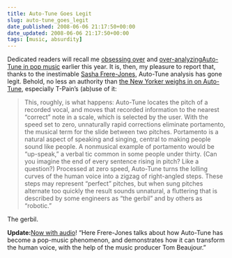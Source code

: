```yaml
---
title: Auto-Tune Goes Legit
slug: auto-tune_goes_legit
date_published: 2008-06-06 21:17:50+00:00
date_updated: 2008-06-06 21:17:50+00:00
tags: [music, absurdity]
---
```

Dedicated readers will recall me [obsessing over](/2008/02/when-autotune-strikes) and [over-analyzing](/2008/02/last-of-the-autotune)[Auto-Tune in pop music](/2008/02/the-death-of-analog-vocoder-edition) earlier this year. It is, then, my pleasure to report that, thanks to the inestimable [Sasha Frere-Jones](http://sashafrerejones.com/), Auto-Tune analysis has gone legit. Behold, no less an authority than [the New Yorker weighs in on Auto-Tune](http://www.newyorker.com/arts/critics/musical/2008/06/09/080609crmu_music_frerejones?currentPage=all), especially T-Pain’s (ab)use of it:

> This, roughly, is what happens: Auto-Tune locates the pitch of a recorded vocal, and moves that recorded information to the nearest “correct” note in a scale, which is selected by the user. With the speed set to zero, unnaturally rapid corrections eliminate portamento, the musical term for the slide between two pitches. Portamento is a natural aspect of speaking and singing, central to making people sound like people. A nonmusical example of portamento would be “up-speak,” a verbal tic common in some people under thirty. (Can you imagine the end of every sentence rising in pitch? Like a question?) Processed at zero speed, Auto-Tune turns the lolling curves of the human voice into a zigzag of right-angled steps. These steps may represent “perfect” pitches, but when sung pitches alternate too quickly the result sounds unnatural, a fluttering that is described by some engineers as “the gerbil” and by others as “robotic.”

The gerbil.

**Update:**[Now with audio](http://www.newyorker.com/online/2008/06/09/080609on_audio_frerejones/)! “Here Frere-Jones talks about how Auto-Tune has become a pop-music phenomenon, and demonstrates how it can transform the human voice, with the help of the music producer Tom Beaujour.”
